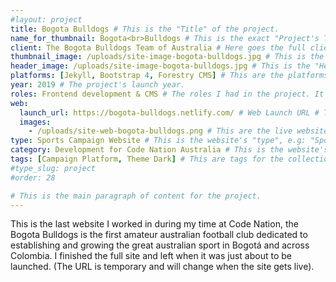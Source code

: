 ```yaml
---
#layout: project
title: Bogota Bulldogs # This is the "Title" of the project.
name_for_thumbnail: Bogota<br>Bulldogs # This is the exact "Project's Title" to use in the UI in the project's thumbnail (as per my old Portfolio 2021 design) as it required stuff like "<br/>" to render in two lines. (Will try to change this to use one single "Title").
client: The Bogota Bulldogs Team of Australia # Here goes the full client's company name.
thumbnail_image: /uploads/site-image-bogota-bulldogs.jpg # This is the "Thumbnail Image" shown in the Projects page or Home page themselves.
header_image: /uploads/site-image-bogota-bulldogs.jpg # This is the "Header Image" shown in the Project page itself.
platforms: [Jekyll, Bootstrap 4, Forestry CMS] # This are the platforms used to build the project, like "frameworks", "css-frameworks", "CMS's", "API's". (It was an array which I looped with liquid-code (now JS) to bring in the UI as so, e.g. "Jekyll · Bootstrap 4 · Forestry CMS").
year: 2019 # The project's launch year.
roles: Frontend development & CMS # The roles I had in the project. It may have multiple values.
web:
  launch_url: https://bogota-bulldogs.netlify.com/ # Web Launch URL # This is the full URL for the website's live version.
  images:
    - /uploads/site-web-bogota-bulldogs.png # This are the live website screenshots & images. It may have multiple values. (It was a markdown list, which I could loop over using liquid-code (now JS) to print in the UI, e.g. "- /uploads/site-web-bogota-bulldogs.png").
type: Sports Campaign Website # This is the website's "type", e.g: "Sports Campaign Website".
category: Development for Code Nation Australia # This is the website's "Category", e.g: "Development for Code Nation Australia".
tags: [Campaign Platform, Theme Dark] # This are tags for the collection. It may have multiple values. (It was an array in the Jekyll's site).
#type_slug: project
#order: 28

# This is the main paragraph of content for the project.
---
```


This is the last website I worked in during my time at Code Nation, the Bogota Bulldogs is the first amateur australian football club dedicated to establishing and growing the great australian sport in Bogotá and across Colombia. I finished the full site and left when it was just about to be launched. (The URL is temporary and will change when the site gets live).